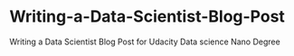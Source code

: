 # Writing-a-Data-Scientist-Blog-Post
Writing a Data Scientist Blog Post for Udacity Data science Nano Degree 

